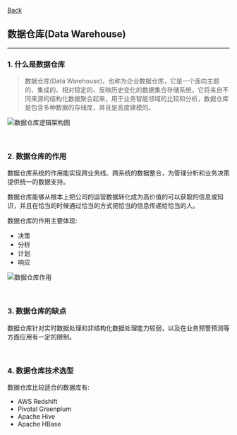 [Back](README.md)

## 数据仓库(Data Warehouse)

<hr>

### 1. 什么是数据仓库

> 数据仓库(Data Warehouse)，也称为企业数据仓库，它是一个面向主题的、集成的、相对稳定的、反映历史变化的数据集合存储系统，它将来自不同来源的结构化数据聚合起来，用于业务智能领域的比较和分析，数据仓库是包含多种数据的存储库，并且是高度建模的。

![数据仓库逻辑架构图](https://mmbiz.qpic.cn/mmbiz_png/tTxx79AMjpFYg2GSH9KbUDm1u2kAW7S9twrPOBjqOPCNdRpT4dXtdhzBAoweiaEpJqicZNDEB2ONgDpjkp4CB2dg/640?wx_fmt=png&wxfrom=5&wx_lazy=1&wx_co=1)

&nbsp;

### 2. 数据仓库的作用

数据仓库系统的作用能实现跨业务线、跨系统的数据整合，为管理分析和业务决策提供统一的数据支持。

数据仓库能够从根本上把公司的运营数据转化成为高价值的可以获取的信息或知识，并且在恰当的时候通过恰当的方式把恰当的信息传递给恰当的人。

数据仓库的作用主要体现:

- 决策
- 分析
- 计划
- 响应

![数据仓库作用](https://mmbiz.qpic.cn/mmbiz_png/tTxx79AMjpFYg2GSH9KbUDm1u2kAW7S9dcSMTvySiaicmXibXPicucnJiccnwJ6W6b1Qou8oPxGdJ0RjiaZEOd3SEZHw/640?wx_fmt=png&wxfrom=5&wx_lazy=1&wx_co=1)

&nbsp;

### 3. 数据仓库的缺点

数据仓库针对实时数据处理和非结构化数据处理能力较弱，以及在业务预警预测等方面应用有一定的限制。

&nbsp;

### 4. 数据仓库技术选型

数据仓库比较适合的数据库有:
- AWS Redshift
- Pivotal Greenplum
- Apache Hive
- Apache HBase





